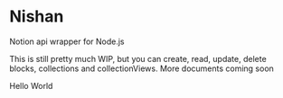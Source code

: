 # Nishan

Notion api wrapper for Node.js

This is still pretty much WIP, but you can create, read, update, delete blocks, collections and collectionViews. More documents coming soon

Hello World